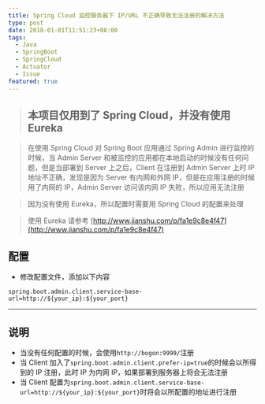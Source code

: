 ```yaml
---
title: Spring Cloud 监控服务器下 IP/URL 不正确导致无法注册的解决方法
type: post
date: 2018-01-01T11:51:23+08:00
tags:
  - Java
  - SpringBoot
  - SpringCloud
  - Actuator
  - Issue
featured: true
---
```


> ## 本项目仅用到了 Spring Cloud，并没有使用 Eureka

> 在使用 Spring Cloud 对 Spring Boot 应用通过 Spring Admin 进行监控的时候，当 Admin Server 和被监控的应用都在本地启动的时候没有任何问题，但是当部署到 Server 上之后，Client 在注册到 Admin Server 上时 IP 地址不正确，发现是因为 Server 有内网和外网 IP，但是在应用注册的时候用了内网的 IP，Admin Server 访问该内网 IP 失败，所以应用无法注册

> 因为没有使用 Eureka，所以配置时需要用 Spring Cloud 的配置来处理

> 使用 Eureka 请参考 [http://www.jianshu.com/p/fa1e9c8e4f47](http://www.jianshu.com/p/fa1e9c8e4f47)

## 配置

- 修改配置文件，添加以下内容

```
spring.boot.admin.client.service-base-url=http://${your_ip}:${your_port}
```

---

## 说明

- 当没有任何配置的时候，会使用`http://bogon:9999/`注册
- 当 Client 加入了`spring.boot.admin.client.prefer-ip=true`的时候会以所得到的 IP 注册，此时 IP 为内网 IP，如果部署到服务器上将会无法注册
- 当 Client 配置为`spring.boot.admin.client.service-base-url=http://${your_ip}:${your_port}`时将会以所配置的地址进行注册
